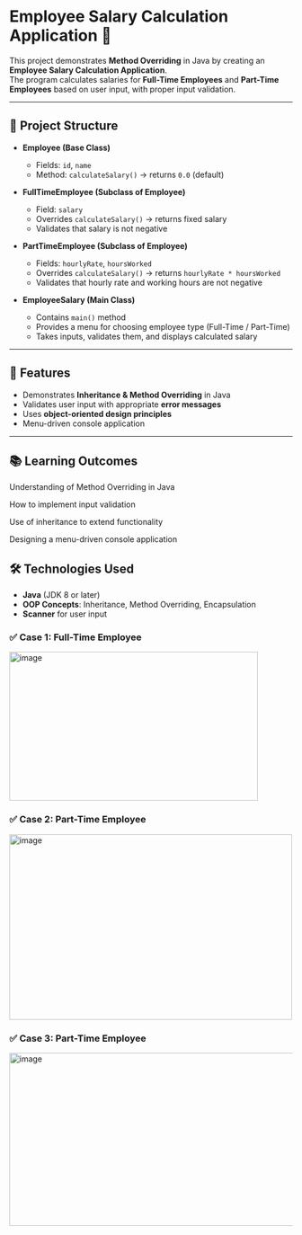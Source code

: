 # Employee Salary Calculation Application 💼

This project demonstrates **Method Overriding** in Java by creating an **Employee Salary Calculation Application**.  
The program calculates salaries for **Full-Time Employees** and **Part-Time Employees** based on user input, with proper input validation.

---

## 📌 Project Structure

- **Employee (Base Class)**
  - Fields: `id`, `name`
  - Method: `calculateSalary()` → returns `0.0` (default)

- **FullTimeEmployee (Subclass of Employee)**
  - Field: `salary`
  - Overrides `calculateSalary()` → returns fixed salary
  - Validates that salary is not negative

- **PartTimeEmployee (Subclass of Employee)**
  - Fields: `hourlyRate`, `hoursWorked`
  - Overrides `calculateSalary()` → returns `hourlyRate * hoursWorked`
  - Validates that hourly rate and working hours are not negative

- **EmployeeSalary (Main Class)**
  - Contains `main()` method
  - Provides a menu for choosing employee type (Full-Time / Part-Time)
  - Takes inputs, validates them, and displays calculated salary

---

## 🚀 Features

- Demonstrates **Inheritance & Method Overriding** in Java  
- Validates user input with appropriate **error messages**  
- Uses **object-oriented design principles**  
- Menu-driven console application  

---

## 📚 Learning Outcomes

Understanding of Method Overriding in Java

How to implement input validation

Use of inheritance to extend functionality

Designing a menu-driven console application

## 🛠️ Technologies Used
- **Java** (JDK 8 or later)
- **OOP Concepts**: Inheritance, Method Overriding, Encapsulation
- **Scanner** for user input

### ✅ Case 1: Full-Time Employee
<img width="442" height="265" alt="image" src="https://github.com/user-attachments/assets/a9a87042-fab3-42ca-a6e2-812c92cb030c" />



### ✅ Case 2: Part-Time Employee
<img width="503" height="330" alt="image" src="https://github.com/user-attachments/assets/dc7e1e0c-18ee-48d0-9cba-0404b6d30c49" />

### ✅ Case 3: Part-Time Employee
<img width="522" height="308" alt="image" src="https://github.com/user-attachments/assets/7ad5acec-65ad-4861-aa36-4f6ae29baa72" />






